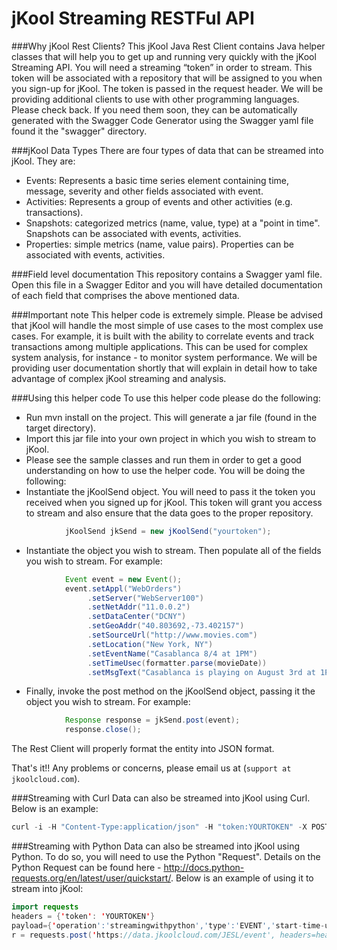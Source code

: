 # jKool Streaming RESTFul API

###Why jKool Rest Clients?
This jKool Java Rest Client contains Java helper classes that will help you to get up and running very quickly with the jKool Streaming API. You will need a streaming  “token” in order to stream. This token will be associated with a repository that will be assigned to you when you sign-up for jKool.  The token is passed in the request header. We will be providing additional clients to use with other programming languages. Please check back. If you need them soon, they can be automatically generated with the Swagger Code Generator using the Swagger yaml file found it the "swagger" directory.  

###jKool Data Types
There are four types of data that can be streamed into jKool. They are:
* Events: Represents a basic time series element containing time, message, severity and other fields associated with event.
* Activities: Represents a group of events and other activities (e.g. transactions).
* Snapshots: categorized metrics (name, value, type) at a "point in time". Snapshots can be associated with events, activities.
* Properties: simple metrics (name, value pairs). Properties can be associated with events, activities. 

###Field level documentation
This repository contains a Swagger yaml file. Open this file in a Swagger Editor and you will have detailed documentation of each field that comprises the above mentioned data.

###Important note
This helper code is extremely simple.  Please be advised that jKool will handle the most simple of use cases to the most complex use cases. For example, it is built with the ability to correlate events and track transactions among multiple applications.  This can be used for complex system analysis, for instance - to monitor system performance. We will be providing user documentation shortly that will explain in detail how to take advantage of complex jKool streaming and analysis.

###Using this helper code
To use this helper code please do the following:
* Run mvn install on the project. This will generate a jar file (found in the target directory).
* Import this jar file into your own project in which you wish to stream to jKool. 
* Please see the sample classes and run them in order to get a good understanding on how to use the helper code. You will be doing the following:
* Instantiate the jKoolSend object. You will need to pass it the token you received when you signed up for jKool. This token will grant you access to stream and also ensure that the data goes to the proper repository.
```java
			jKoolSend jkSend = new jKoolSend("yourtoken");
```
* Instantiate the object you wish to stream. Then populate all of the fields you wish to stream. For example:
```java
			Event event = new Event();
			event.setAppl("WebOrders")
			     .setServer("WebServer100")
			     .setNetAddr("11.0.0.2")
			     .setDataCenter("DCNY")
			     .setGeoAddr("40.803692,-73.402157")
			     .setSourceUrl("http://www.movies.com")			    
			     .setLocation("New York, NY")
			     .setEventName("Casablanca 8/4 at 1PM")
			     .setTimeUsec(formatter.parse(movieDate))
			     .setMsgText("Casablanca is playing on August 3rd at 1PM");
```
* Finally, invoke the post method on the jKoolSend object, passing it the object you wish to stream. For example:
```java
			Response response = jkSend.post(event);
			response.close();
```
The Rest Client will properly format the entity into JSON format.

That's it!! Any problems or concerns, please email us at (`support at jkoolcloud.com`).


###Streaming with Curl
Data can also be streamed into jKool using Curl. Below is an example:

```java
curl -i -H "Content-Type:application/json" -H "token:YOURTOKEN" -X POST https://data.jkoolcloud.com/JESL/event -d '{"operation":"streamingwithcurl","type":"EVENT","start-time-usec":1457524800000000,"end-time-usec":1457524800000000,"msg-text":"Example Curl Streaming","source-fqn":"APPL=TestingCurl#SERVER=CurlServer100#NETADDR=11.0.0.2#DATACENTER=DC1#GEOADDR=52.52437,13.41053"}'
```

###Streaming with Python
Data can also be streamed into jKool using Python. To do so, you will need to use the Python "Request". Details on the Python Request can be found here - http://docs.python-requests.org/en/latest/user/quickstart/. Below is an example of using it to stream into jKool:

```java
import requests
headers = {'token': 'YOURTOKEN'}
payload={'operation':'streamingwithpython','type':'EVENT','start-time-usec':1457524800000000,'end-time-usec':1457524800000000,'msg-text':'Example Python Streaming','source-fqn':'APPL=TestingCurl#SERVER=CurlServer100#NETADDR=11.0.0.2#DATACENTER=DC1#GEOADDR=52.52437,13.41053'}
r = requests.post('https://data.jkoolcloud.com/JESL/event', headers=headers, json=payload)
```


